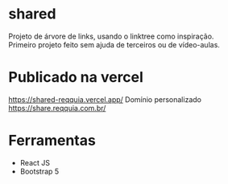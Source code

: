 # shared

Projeto de árvore de links, usando o linktree como inspiração. <br>
Primeiro projeto feito sem ajuda de terceiros ou de vídeo-aulas.

# Publicado na vercel
https://shared-reqquia.vercel.app/
Domínio personalizado <br>
https://share.reqquia.com.br/

# Ferramentas
- React JS
- Bootstrap 5
